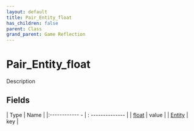 ```yaml
---
layout: default
title: Pair_Entity_float
has_children: false
parent: Class
grand_parent: Game Reflection
---
```

# Pair_Entity_float
Description 

## Fields
| Type | Name |
|:------------ - | : -------------- |
| [float](game-reflection/components/float.md) | value |
| [Entity](game-reflection/classes/entity.md) | key |
